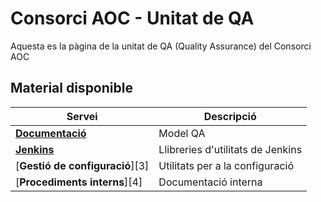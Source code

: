 # Consorci AOC - Unitat de QA

Aquesta es la pàgina de la unitat de QA (Quality Assurance) del Consorci AOC

## Material disponible

|Servei|Descripció|
|---|---|
|[**Documentació**][1] | Model QA |
|[**Jenkins**][2]| Llibreries d'utilitats de Jenkins |
|[**Gestió de configuració**][3]| Utilitats per a la configuració|
|[**Procediments interns**][4]| Documentació interna |

[1]:https://github.com/ConsorciAOC-GiQ/ModelQA
[2]:https://github.com/ConsorciAOC-GiQ/JenkinsCAOC
[2]:https://github.com/ConsorciAOC-GiQ/aoc-qa-agaporni
[2]:https://github.com/ConsorciAOC-GiQ/Documentacio
